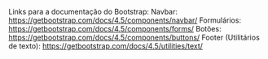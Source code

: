Links para a documentação do Bootstrap:
Navbar: https://getbootstrap.com/docs/4.5/components/navbar/
Formulários: https://getbootstrap.com/docs/4.5/components/forms/
Botões: https://getbootstrap.com/docs/4.5/components/buttons/
Footer (Utilitários de texto): https://getbootstrap.com/docs/4.5/utilities/text/
